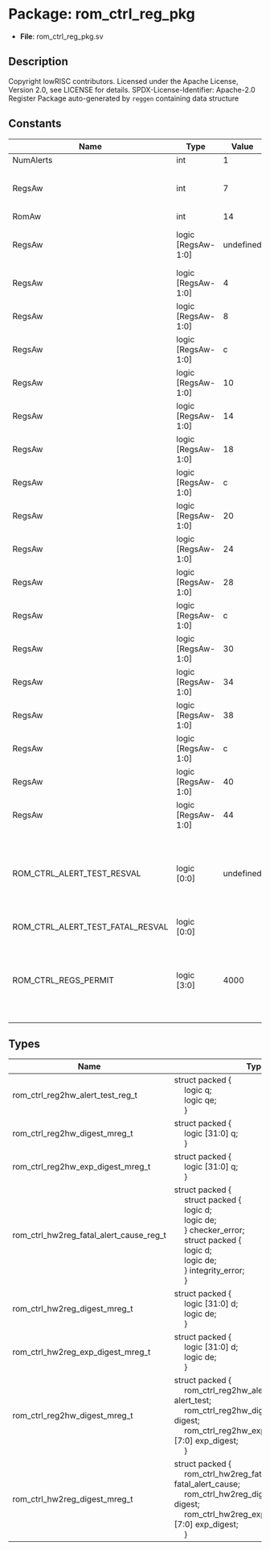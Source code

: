 # Package: rom_ctrl_reg_pkg

- **File**: rom_ctrl_reg_pkg.sv
## Description

Copyright lowRISC contributors.
 Licensed under the Apache License, Version 2.0, see LICENSE for details.
 SPDX-License-Identifier: Apache-2.0
 Register Package auto-generated by `reggen` containing data structure
 

## Constants

| Name                             | Type               | Value     | Description                                                            |
| -------------------------------- | ------------------ | --------- | ---------------------------------------------------------------------- |
| NumAlerts                        | int                | 1         |                                                                        |
| RegsAw                           | int                | 7         | Address widths within the block                                        |
| RomAw                            | int                | 14        |                                                                        |
| RegsAw                           | logic [RegsAw-1:0] | undefined | Register offsets for regs interface                                    |
| RegsAw                           | logic [RegsAw-1:0] | 4         |                                                                        |
| RegsAw                           | logic [RegsAw-1:0] | 8         |                                                                        |
| RegsAw                           | logic [RegsAw-1:0] | c         |                                                                        |
| RegsAw                           | logic [RegsAw-1:0] | 10        |                                                                        |
| RegsAw                           | logic [RegsAw-1:0] | 14        |                                                                        |
| RegsAw                           | logic [RegsAw-1:0] | 18        |                                                                        |
| RegsAw                           | logic [RegsAw-1:0] | c         |                                                                        |
| RegsAw                           | logic [RegsAw-1:0] | 20        |                                                                        |
| RegsAw                           | logic [RegsAw-1:0] | 24        |                                                                        |
| RegsAw                           | logic [RegsAw-1:0] | 28        |                                                                        |
| RegsAw                           | logic [RegsAw-1:0] | c         |                                                                        |
| RegsAw                           | logic [RegsAw-1:0] | 30        |                                                                        |
| RegsAw                           | logic [RegsAw-1:0] | 34        |                                                                        |
| RegsAw                           | logic [RegsAw-1:0] | 38        |                                                                        |
| RegsAw                           | logic [RegsAw-1:0] | c         |                                                                        |
| RegsAw                           | logic [RegsAw-1:0] | 40        |                                                                        |
| RegsAw                           | logic [RegsAw-1:0] | 44        |                                                                        |
| ROM_CTRL_ALERT_TEST_RESVAL       | logic [0:0]        | undefined | Reset values for hwext registers and their fields for regs interface   |
| ROM_CTRL_ALERT_TEST_FATAL_RESVAL | logic [0:0]        |           |                                                                        |
| ROM_CTRL_REGS_PERMIT             | logic [3:0]        | 4000      | Register width information to check illegal writes for regs interface  |
## Types

| Name                                    | Type                                                                                                                                                                                                                                                                                                                                                                                                                                                                                                                                  | Description                             |
| --------------------------------------- | ------------------------------------------------------------------------------------------------------------------------------------------------------------------------------------------------------------------------------------------------------------------------------------------------------------------------------------------------------------------------------------------------------------------------------------------------------------------------------------------------------------------------------------- | --------------------------------------- |
| rom_ctrl_reg2hw_alert_test_reg_t        | struct packed {<br><span style="padding-left:20px">     logic        q;<br><span style="padding-left:20px">     logic        qe;<br><span style="padding-left:20px">   }                                                                                                                                                                                                                                                                                                                                                              |                                         |
| rom_ctrl_reg2hw_digest_mreg_t           | struct packed {<br><span style="padding-left:20px">     logic [31:0] q;<br><span style="padding-left:20px">   }                                                                                                                                                                                                                                                                                                                                                                                                                       |                                         |
| rom_ctrl_reg2hw_exp_digest_mreg_t       | struct packed {<br><span style="padding-left:20px">     logic [31:0] q;<br><span style="padding-left:20px">   }                                                                                                                                                                                                                                                                                                                                                                                                                       |                                         |
| rom_ctrl_hw2reg_fatal_alert_cause_reg_t | struct packed {<br><span style="padding-left:20px">     struct packed {<br><span style="padding-left:20px">       logic        d;<br><span style="padding-left:20px">       logic        de;<br><span style="padding-left:20px">     } checker_error;<br><span style="padding-left:20px">     struct packed {<br><span style="padding-left:20px">       logic        d;<br><span style="padding-left:20px">       logic        de;<br><span style="padding-left:20px">     } integrity_error;<br><span style="padding-left:20px">   } |                                         |
| rom_ctrl_hw2reg_digest_mreg_t           | struct packed {<br><span style="padding-left:20px">     logic [31:0] d;<br><span style="padding-left:20px">     logic        de;<br><span style="padding-left:20px">   }                                                                                                                                                                                                                                                                                                                                                              |                                         |
| rom_ctrl_hw2reg_exp_digest_mreg_t       | struct packed {<br><span style="padding-left:20px">     logic [31:0] d;<br><span style="padding-left:20px">     logic        de;<br><span style="padding-left:20px">   }                                                                                                                                                                                                                                                                                                                                                              |                                         |
| rom_ctrl_reg2hw_digest_mreg_t           | struct packed {<br><span style="padding-left:20px">     rom_ctrl_reg2hw_alert_test_reg_t alert_test;<br><span style="padding-left:20px">      rom_ctrl_reg2hw_digest_mreg_t [7:0] digest;<br><span style="padding-left:20px">      rom_ctrl_reg2hw_exp_digest_mreg_t [7:0] exp_digest;<br><span style="padding-left:20px">    }                                                                                                                                                                                                       | Register -> HW type for regs interface  |
| rom_ctrl_hw2reg_digest_mreg_t           | struct packed {<br><span style="padding-left:20px">     rom_ctrl_hw2reg_fatal_alert_cause_reg_t fatal_alert_cause;<br><span style="padding-left:20px">      rom_ctrl_hw2reg_digest_mreg_t [7:0] digest;<br><span style="padding-left:20px">      rom_ctrl_hw2reg_exp_digest_mreg_t [7:0] exp_digest;<br><span style="padding-left:20px">    }                                                                                                                                                                                         | HW -> register type for regs interface  |
